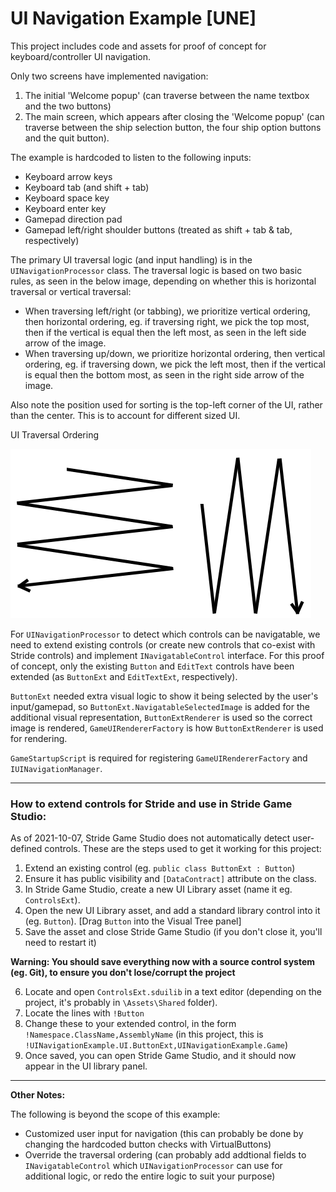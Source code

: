 # UI Navigation Example [UNE]

This project includes code and assets for proof of concept for keyboard/controller UI navigation.

Only two screens have implemented navigation:
1. The initial 'Welcome popup' (can traverse between the name textbox and the two buttons)
2. The main screen, which appears after closing the 'Welcome popup' (can traverse between the ship selection button, the four ship option buttons and the quit button).

The example is hardcoded to listen to the following inputs:
* Keyboard arrow keys
* Keyboard tab (and shift + tab)
* Keyboard space key
* Keyboard enter key
* Gamepad direction pad
* Gamepad left/right shoulder buttons (treated as shift + tab & tab, respectively)


The primary UI traversal logic (and input handling) is in the `UINavigationProcessor` class.
The traversal logic is based on two basic rules, as seen in the below image, depending on whether this is horizontal traversal or vertical traversal:

* When traversing left/right (or tabbing), we prioritize vertical ordering, then horizontal ordering, eg. if traversing right, we pick the top most, then if the vertical is equal then the left most, as seen in the left side arrow of the image.
* When traversing up/down, we prioritize horizontal ordering, then vertical ordering, eg. if traversing down, we pick the left most, then if the vertical is equal then the bottom most, as seen in the right side arrow of the image.

Also note the position used for sorting is the top-left corner of the UI, rather than the center. This is to account for different sized UI.

UI Traversal Ordering

![UI Traversal Order](images/traversal_order.png)


For `UINavigationProcessor` to detect which controls can be navigatable, we need to extend existing controls (or create new controls that co-exist with Stride controls) and implement `INavigatableControl` interface.
For this proof of concept, only the existing `Button` and `EditText` controls have been extended (as `ButtonExt` and `EditTextExt`, respectively).

`ButtonExt` needed extra visual logic to show it being selected by the user's input/gamepad, so `ButtonExt.NavigatableSelectedImage` is added for the additional visual representation, `ButtonExtRenderer` is used so the correct image is rendered, `GameUIRendererFactory` is how `ButtonExtRenderer` is used for rendering.

`GameStartupScript` is required for registering `GameUIRendererFactory` and `IUINavigationManager`.

---

### How to extend controls for Stride and use in Stride Game Studio:

As of 2021-10-07, Stride Game Studio does not automatically detect user-defined controls.
These are the steps used to get it working for this project:

1. Extend an existing control (eg. `public class ButtonExt : Button`)
2. Ensure it has public visibility and `[DataContract]` attribute on the class.
3. In Stride Game Studio, create a new UI Library asset (name it eg. `ControlsExt`).
4. Open the new UI Library asset, and add a standard library control into it (eg. `Button`). [Drag `Button` into the Visual Tree panel]
5. Save the asset and close Stride Game Studio (if you don't close it, you'll need to restart it)

**Warning: You should save everything now with a source control system (eg. Git), to ensure you don't lose/corrupt the project** 

6.  Locate and open `ControlsExt.sduilib` in a text editor (depending on the project, it's probably in `\Assets\Shared` folder).
7. Locate the lines with `!Button`
8. Change these to your extended control, in the form `!Namespace.ClassName,AssemblyName` (in this project, this is `!UINavigationExample.UI.ButtonExt,UINavigationExample.Game`)
9. Once saved, you can open Stride Game Studio, and it should now appear in the UI library panel.

---

**Other Notes:**

The following is beyond the scope of this example:
* Customized user input for navigation (this can probably be done by changing the hardcoded button checks with VirtualButtons)
* Override the traversal ordering (can probably add addtional fields to `INavigatableControl` which `UINavigationProcessor` can use for additional logic, or redo the entire logic to suit your purpose)
